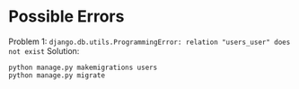 # Possible Errors

Problem 1: `django.db.utils.ProgrammingError: relation "users_user" does not exist`
Solution: 
```
python manage.py makemigrations users
python manage.py migrate
```

